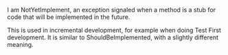 I am NotYetImplement, an exception signaled when a method is a stub for code that will be implemented in the future.This is used in incremental development, for example when doing Test First development.It is similar to ShouldBeImplemented, with a slightly different meaning.